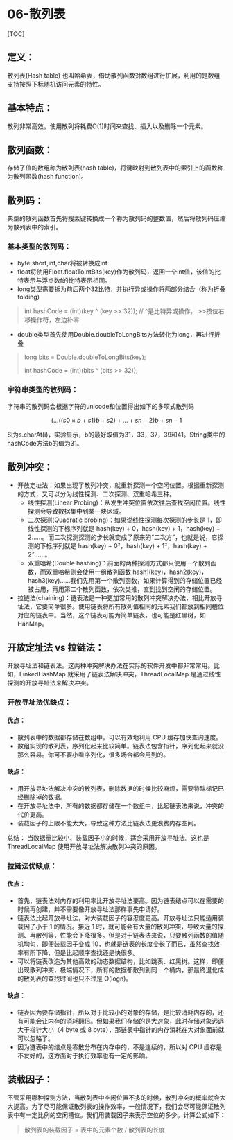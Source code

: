 # 06-散列表

\[TOC\]

## 定义：

散列表\(Hash table\) 也叫哈希表，借助散列函数对数组进行扩展，利用的是数组支持按照下标随机访问元素的特性。

## 基本特点：

散列非常高效，使用散列将耗费O\(1\)时间来查找、插入以及删除一个元素。

## 散列函数：

存储了值的数组称为散列表\(hash table\)，将键映射到散列表中的索引上的函数称为散列函数\(hash function\)。

## 散列码：

典型的散列函数首先将搜索键转换成一个称为散列码的整数值，然后将散列码压缩为散列表中的索引。

### 基本类型的散列码：

* byte,short,int,char将被转换成int
* float将使用Float.floatToIntBits\(key\)作为散列码，返回一个int值，该值的比特表示与浮点数f的比特表示相同。
* long类型需要拆为前后两个32比特，并执行异或操作将两部分结合（称为折叠folding\)

> int hashCode = \(int\)\(key ^ \(key &gt;&gt; 32\)\); // ^是比特异或操作， &gt;&gt;按位右移操作符，左边补零

* double类型首先使用Double.doubleToLongBits方法转化为long，再进行折叠

> long bits = Double.doubleToLongBits\(key\);
>
> int hashCode = \(int\)\(bits ^ \(bits &gt;&gt; 32\)\);

### 字符串类型的散列码：

字符串的散列码会根据字符的unicode和位置得出如下的多项式散列码

$$
(...((s 
0
​    
 ×b+s 
1
​    
 )b+s 
2
​    
 )+...+s 
n−2
​    
 )b+s 
n−1
​
$$

Si为s.charAt\(i\)，实验显示，b的最好取值为31，33，37，39和41。String类中的hashCode方法b的值为31。

## 散列冲突：

* 开放定址法：如果出现了散列冲突，就重新探测一个空闲位置。根据重新探测的方式，又可以分为线性探测、二次探测、双重哈希三种。
  * 线性探测\(Linear Probing\)：从发生冲突位置依次往后查找空闲位置。线性探测会导致数据集中到某一块区域。
  * 二次探测\(Quadratic probing\)：如果说线性探测每次探测的步长是 1，即线性探测的下标序列就是 hash\(key\) + 0，hash\(key\) + 1，hash\(key\) + 2……。而二次探测探测的步长就变成了原来的“二次方”，也就是说，它探测的下标序列就是 hash\(key\) + 0²，hash\(key\) + 1²，hash\(key\) + 2²……。
  * 双重哈希\(Double hashing\)：前面的两种探测方式都只使用一个散列函数，而双重哈希则会使用一组散列函数 hash1\(key\)，hash2\(key\)，hash3\(key\)……我们先用第一个散列函数，如果计算得到的存储位置已经被占用，再用第二个散列函数，依次类推，直到找到空闲的存储位置。
* 拉链法\(chaining\)：链表法是一种更加常用的散列冲突解决办法，相比开放寻址法，它要简单很多。使用链表将所有散列值相同的元素我们都放到相同槽位对应的链表中。当然，这个链表可能为简单链表，也可能是红黑树，如 HahMap。

## 开放定址法 vs 拉链法：

开放寻址法和链表法。这两种冲突解决办法在实际的软件开发中都非常常用。比如，LinkedHashMap 就采用了链表法解决冲突，ThreadLocalMap 是通过线性探测的开放寻址法来解决冲突。

### 开放寻址法优缺点：

#### 优点：

* 散列表中的数据都存储在数组中，可以有效地利用 CPU 缓存加快查询速度。
* 数组实现的散列表，序列化起来比较简单。链表法包含指针，序列化起来就没那么容易。你可不要小看序列化，很多场合都会用到的。

#### 缺点：

* 用开放寻址法解决冲突的散列表，删除数据的时候比较麻烦，需要特殊标记已经删除掉的数据。
* 在开放寻址法中，所有的数据都存储在一个数组中，比起链表法来说，冲突的代价更高。
* 装载因子的上限不能太大，导致这种方法比链表法更浪费内存空间。

总结： 当数据量比较小、装载因子小的时候，适合采用开放寻址法。这也是 ThreadLocalMap 使用开放寻址法解决散列冲突的原因。

### 拉链法优缺点：

#### 优点：

* 首先，链表法对内存的利用率比开放寻址法要高。因为链表结点可以在需要的时候再创建，并不需要像开放寻址法那样事先申请好。
* 链表法比起开放寻址法，对大装载因子的容忍度更高。开放寻址法只能适用装载因子小于 1 的情况。接近 1 时，就可能会有大量的散列冲突，导致大量的探测、再散列等，性能会下降很多。但是对于链表法来说，只要散列函数的值随机均匀，即便装载因子变成 10，也就是链表的长度变长了而已，虽然查找效率有所下降，但是比起顺序查找还是快很多。
* 可以将链表改造为其他高效的动态数据结构，比如跳表、红黑树。这样，即便出现散列冲突，极端情况下，所有的数据都散列到同一个桶内，那最终退化成的散列表的查找时间也只不过是 O\(logn\)。

#### 缺点：

* 链表因为要存储指针，所以对于比较小的对象的存储，是比较消耗内存的，还有可能会让内存的消耗翻倍。但如果我们存储的是大对象，此时存储对象远远大于指针大小（4 byte 或 8 byte），那链表中指针的内存消耗在大对象面前就可以忽略了。
* 因为链表中的结点是零散分布在内存中的，不是连续的，所以对 CPU 缓存是不友好的，这方面对于执行效率也有一定的影响。

## 装载因子：

不管采用哪种探测方法，当散列表中空闲位置不多的时候，散列冲突的概率就会大大提高。为了尽可能保证散列表的操作效率，一般情况下，我们会尽可能保证散列表中有一定比例的空闲槽位。我们用装载因子来表示空位的多少。计算公式如下：

> 散列表的装载因子 = 表中的元素个数 / 散列表的长度

